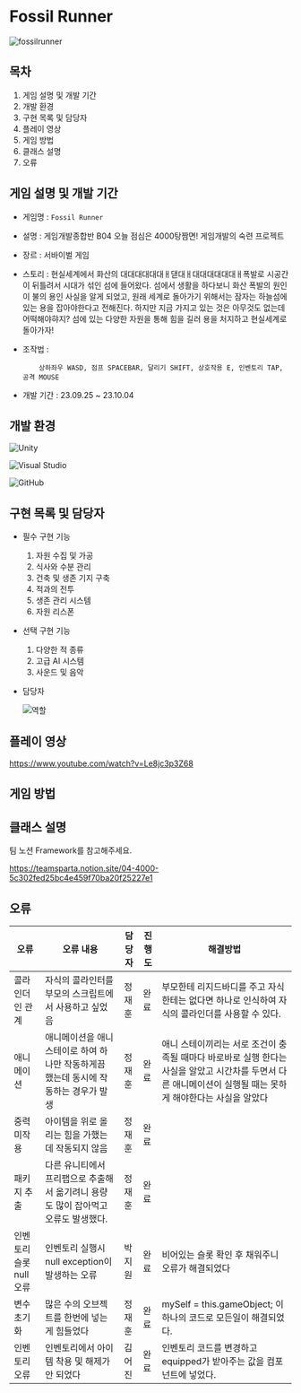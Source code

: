 # Fossil Runner

![fossilrunner](https://github.com/KimEoJin24/Fossil_Runner/assets/142365240/5bb8d23d-8899-4735-9c3e-aa71462a24b9)


## 목차
   1. 게임 설명 및 개발 기간
   2. 개발 환경
   3. 구현 목록 및 담당자
   4. 플레이 영상
   5. 게임 방법
   6. 클래스 설명
   7. 오류
  
## 게임 설명 및 개발 기간
- 게임명 : `Fossil Runner`
- 설명 : 게임개발종합반 B04 오늘 점심은 4000탕짬면! 게임개발의 숙련 프로젝트
- 장르 : 서바이벌 게임
- 스토리 : 현실세계에서 화산의 대대대대대대ㅐ댇대ㅐ대대대대대대ㅐ폭발로 시공간이 뒤틀려서 시대가 섞인 섬에 들어왔다. 섬에서 생활을 하다보니 화산 폭발의 원인이 불의 용인 사실을 알게 되었고, 원래 세계로 돌아가기 위해서는 잠자는 하늘섬에 있는 용을 잡아야한다고 전해진다. 하지만 지금 가지고 있는 것은 아무것도 없는데 어떡해야햐지? 섬에 있는 다양한 자원을 통해 힘을 길러 용을 처지하고 현실세계로 돌아가자!
- 조작법 :

          상하좌우 WASD, 점프 SPACEBAR, 달리기 SHIFT, 상호작용 E, 인벤토리 TAP, 공격 MOUSE
- 개발 기간 : 23.09.25 ~ 23.10.04

## 개발 환경
![Unity](https://img.shields.io/badge/unity-%23000000.svg?style=for-the-badge&logo=unity&logoColor=white)

![Visual Studio](https://img.shields.io/badge/Visual%20Studio-5C2D91.svg?style=for-the-badge&logo=visual-studio&logoColor=white)

![GitHub](https://img.shields.io/badge/github-%23121011.svg?style=for-the-badge&logo=github&logoColor=white)

## 구현 목록 및 담당자
- 필수 구현 기능
  1. 자원 수집 및 가공
  2. 식사와 수분 관리
  3. 건축 및 생존 기지 구축
  4. 적과의 전투
  5. 생존 관리 시스템
  6. 자원 리스폰

- 선택 구현 기능
  1. 다양한 적 종류
  2. 고급 AI 시스템
  3. 사운드 및 음악

- 담당자

  ![역할](https://github.com/KimEoJin24/Fossil_Runner/assets/142365240/39781db2-2a9e-4745-9062-a8256be83f83)

## 플레이 영상

https://www.youtube.com/watch?v=Le8jc3p3Z68

## 게임 방법

## 클래스 설명
팀 노션 Framework를 참고해주세요.

https://teamsparta.notion.site/04-4000-5c302fed25bc4e459f70ba20f25227e1

## 오류
| 오류 | 오류 내용 | 담당자 | 진행도 | 해결방법 |
| ---- | --------- | --- | --- | ------ |
| 콜라인더인 관계 | 자식의 콜라인터를 부모의 스크립트에서 사용하고 싶었음 | 정재훈 | 완료 | 부모한테 리지드바디를 주고 자식한테는 없다면 하나로 인식하여 자식의 콜라인더를 사용할 수 있다. |
| 애니메이션 | 애니메이션을 애니스테이로 하여 하나만 작동하게끔 했는데 동시에 작동하는 경우가 발생 | 정재훈 | 완료 | 애니 스테이끼리는 서로 조건이 충족될 때마다 바로바로 실행 한다는 사실을 알았고 시간차를 두면서 다른 애니메이션이 실행될 때는 못하게 해야한다는 사실을 알았다 |
| 중력 미작용 | 아이템을 위로 올리는 힘을 가했는데 작동되지 않음 | 정재훈 | 완료 |
| 패키지 추출 | 다른 유니티에서 프리팹으로 추출해서 옮기려니 용량도 많이 잡아먹고 오류도 발생했다. | 정재훈 | 완료 |
| 인벤토리 슬롯 null 오류 | 인벤토리 실행시 null exception이 발생하는 오류 | 박지원 | 완료 | 비어있는 슬롯 확인 후 채워주니 오류가 해결되었다 |
| 변수 초기화 | 많은 수의 오브젝트를 한번에 넣는 게 힘들었다 | 정재훈 | 완료 | mySelf = this.gameObject; 이 하나의 코드로 모든일이 해결되었다.
| 인벤토리 오류 | 인벤토리에서 아이템 착용 및 해제가 안 되었다 | 김어진 | 완료 | 인벤토리 코드를 변경하고 equipped가 받아주는 값을 컴포넌트에 넣었다.
